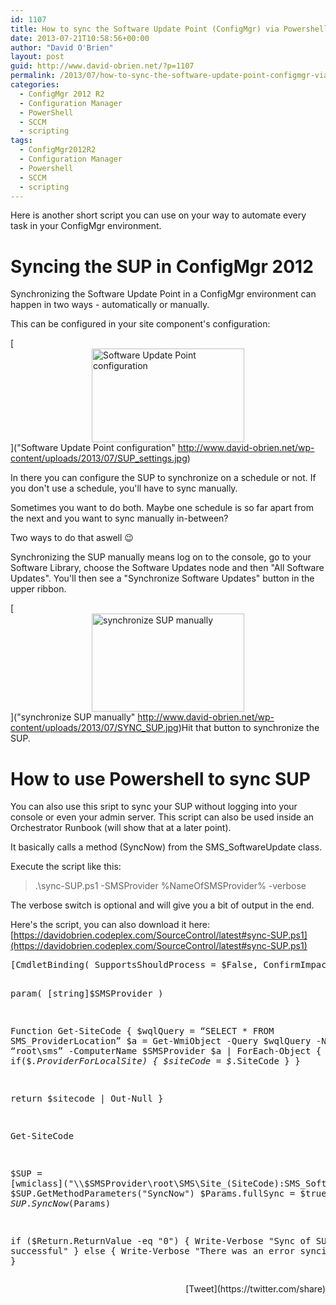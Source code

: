 ```yaml
---
id: 1107
title: How to sync the Software Update Point (ConfigMgr) via Powershell
date: 2013-07-21T10:58:56+00:00
author: "David O'Brien"
layout: post
guid: http://www.david-obrien.net/?p=1107
permalink: /2013/07/how-to-sync-the-software-update-point-configmgr-via-powershell/
categories:
  - ConfigMgr 2012 R2
  - Configuration Manager
  - PowerShell
  - SCCM
  - scripting
tags:
  - ConfigMgr2012R2
  - Configuration Manager
  - Powershell
  - SCCM
  - scripting
---
```

Here is another short script you can use on your way to automate every task in your ConfigMgr environment.

# Syncing the SUP in ConfigMgr 2012

Synchronizing the Software Update Point in a ConfigMgr environment can happen in two ways - automatically or manually.

This can be configured in your site component's configuration:

[<img style="float: none; margin-left: auto; display: block; margin-right: auto; border: 0px;" title="Software Update Point configuration" alt="Software Update Point configuration" src="http://www.david-obrien.net/wp-content/uploads/2013/07/SUP_settings_thumb.jpg" width="244" height="150" border="0" />]("Software Update Point configuration" http://www.david-obrien.net/wp-content/uploads/2013/07/SUP_settings.jpg)

In there you can configure the SUP to synchronize on a schedule or not. If you don't use a schedule, you'll have to sync manually.

Sometimes you want to do both. Maybe one schedule is so far apart from the next and you want to sync manually in-between?

Two ways to do that aswell 😉

Synchronizing the SUP manually means log on to the console, go to your Software Library, choose the Software Updates node and then "All Software Updates". You'll then see a "Synchronize Software Updates" button in the upper ribbon.

[<img style="float: none; margin-left: auto; display: block; margin-right: auto; border: 0px;" title="synchronize SUP manually" alt="synchronize SUP manually" src="http://www.david-obrien.net/wp-content/uploads/2013/07/SYNC_SUP_thumb.jpg" width="244" height="157" border="0" />]("synchronize SUP manually" http://www.david-obrien.net/wp-content/uploads/2013/07/SYNC_SUP.jpg)Hit that button to synchronize the SUP.

# How to use Powershell to sync SUP

You can also use this sript to sync your SUP without logging into your console or even your admin server. This script can also be used inside an Orchestrator Runbook (will show that at a later point).

It basically calls a method (SyncNow) from the SMS_SoftwareUpdate class.

Execute the script like this:

> .\sync-SUP.ps1 -SMSProvider %NameOfSMSProvider% -verbose

The verbose switch is optional and will give you a bit of output in the end.

Here's the script, you can also download it here: [https://davidobrien.codeplex.com/SourceControl/latest#sync-SUP.ps1](https://davidobrien.codeplex.com/SourceControl/latest#sync-SUP.ps1)

<div class="wlWriterEditableSmartContent" id="scid:812469c5-0cb0-4c63-8c15-c81123a09de7:5d58620b-c683-4e80-865a-23ccece25274" style="float: none; margin: 0px; display: inline; padding: 0px;">
  <pre class="vb">[CmdletBinding( SupportsShouldProcess = $False, ConfirmImpact = "None", DefaultParameterSetName = "" )]

param(
[string]$SMSProvider
)

Function Get-SiteCode
{
    $wqlQuery = “SELECT * FROM SMS_ProviderLocation”
    $a = Get-WmiObject -Query $wqlQuery -Namespace “root\sms” -ComputerName $SMSProvider
    $a | ForEach-Object {
    if($_.ProviderForLocalSite)
        {
            $siteCode = $_.SiteCode
        }
}

return $sitecode | Out-Null
}

Get-SiteCode

$SUP = [wmiclass]("\\$SMSProvider\root\SMS\Site_$($SiteCode):SMS_SoftwareUpdate")
$Params = $SUP.GetMethodParameters("SyncNow")
$Params.fullSync = $true
$Return = $SUP.SyncNow($Params)

if ($Return.ReturnValue -eq "0")
    {
        Write-Verbose "Sync of SUP successful"
    }
else
    {
        Write-Verbose "There was an error syncing the SUP"
    }</pre>
</div>

<div style="float: right; margin-left: 10px;">
  [Tweet](https://twitter.com/share)
</div>


